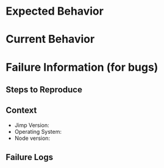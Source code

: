 # Expected Behavior

<!-- Please describe the behavior you are expecting -->

# Current Behavior

<!-- What is the current behavior? -->

# Failure Information (for bugs)

<!-- Please help provide information about the failure if this is a bug. If it is not a bug, please remove the rest of this template. -->

## Steps to Reproduce

<!-- Please provide detailed steps for reproducing the issue.

1. step 1
2. step 2
3. you get it... -->

## Context

<!-- Please provide any relevant information about your setup. This is important in case the issue is not reproducible except for under certain conditions. -->

-   Jimp Version:
-   Operating System:
-   Node version:

## Failure Logs

<!-- Please include any relevant log snippets or files here.  If it is not a bug, please remove the rest of this template. -->
